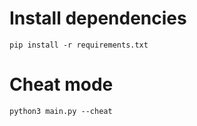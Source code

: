 # Install dependencies

```
pip install -r requirements.txt
```
# Cheat mode
```
python3 main.py --cheat
```